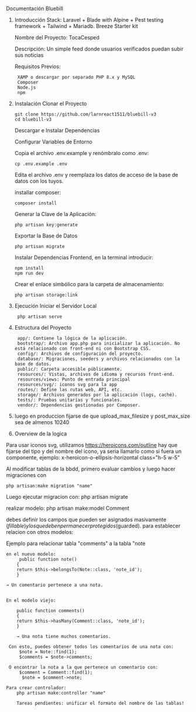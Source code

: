 Documentación Bluebill
1. Introducción
    Stack: Laravel + Blade with Alpine + Pest testing framework + Tailwind + Mariadb.
    Breeze Starter kit

    Nombre del Proyecto: TocaCesped
   
    Descripción: Un simple feed donde usuarios verificados puedan subir sus noticias

    Requisitos Previos:  

        XAMP o descargar por separado PHP 8.x y MySQL
        Composer
        Node.js
        npm
 
 3. Instalación
    Clonar el Proyecto

        git clone https://github.com/larnreact1511/bluebill-v3
        cd bluebill-v3

    Descargar e Instalar Dependencias

    Configurar Variables de Entorno

    Copia el archivo .env.example y renómbralo como .env:

        cp .env.example .env

    Edita el archivo .env y reemplaza los datos de acceso de la base de datos con los tuyos.

    installar composer:

        composer install

    Generar la Clave de la Aplicación:

        php artisan key:generate

    Exportar la Base de Datos

        php artisan migrate 

    Instalar Dependencias Frontend, en la terminal introducir: 

        npm install
        npm run dev

    Crear el enlace simbólico para la carpeta de almacenamiento:

        php artisan storage:link

4. Ejecución
    Iniciar el Servidor Local

        php artisan serve


2. Estructura del Proyecto

        app/: Contiene la lógica de la aplicación.
        bootstrap/: Archivo app.php para inicializar la aplicación. No está relacionado con front-end ni con Bootstrap CSS.
        config/: Archivos de configuración del proyecto.
        database/: Migraciones, seeders y archivos relacionados con la base de datos.
        public/: Carpeta accesible públicamente.
        resources/: Vistas, archivos de idioma y recursos front-end.
        resources/views: Punto de entrada principal
        resources/svg/: iconos svg para la app
        routes/: Define las rutas web, API, etc.
        storage/: Archivos generados por la aplicación (logs, caché).
        tests/: Pruebas unitarias y funcionales.
        vendor/: Dependencias gestionadas por Composer.

3. luego en produccion fijarse de que upload_max_filesize y post_max_size sea de almenos 10240

4. Overview de la logica

Para usar iconos svg, utilizamos https://heroicons.com/outline
hay que fijarse del tipo y del nombre del icono, ya seria llamarlo como si fuera un componente, ejemplo: x-heroicon-o-ellipsis-horizontal class="h-5 w-5"

Al modificar tablas de la bbdd, primero evaluar cambios y luego hacer migraciones con

    php artisan:make migration "name"
    
Luego ejecutar migracion con: 
    php artisan migrate

realizar modelo:
    php artisan make:model Comment

debes definir los campos que pueden ser asignados masivamente ($fillable) y los que deben permanecer protegidos ($guarded). 
para establecer relacion con otros modelos:

Ejemplo para relacionar tabla "comments" a la tabla "note

    en el nuevo modelo:
         public function note()
        {
        return $this->belongsTo(Note::class, 'note_id');
        }

    → Un comentario pertenece a una nota.


    En el modelo viejo:

        public function comments()
        {
        return $this->hasMany(Comment::class, 'note_id');
        }

        → Una nota tiene muchos comentarios.

     Con esto, puedes obtener todos los comentarios de una nota con:
         $note = Note::find(1);
         $comments = $note->comments;

     O encontrar la nota a la que pertenece un comentario con:
         $comment = Comment::find(1);
          $note = $comment->note;

    Para crear controlador:
        php artisan make:controller "name"

        Tareas pendientes: unificar el formato del nombre de las tablas!
